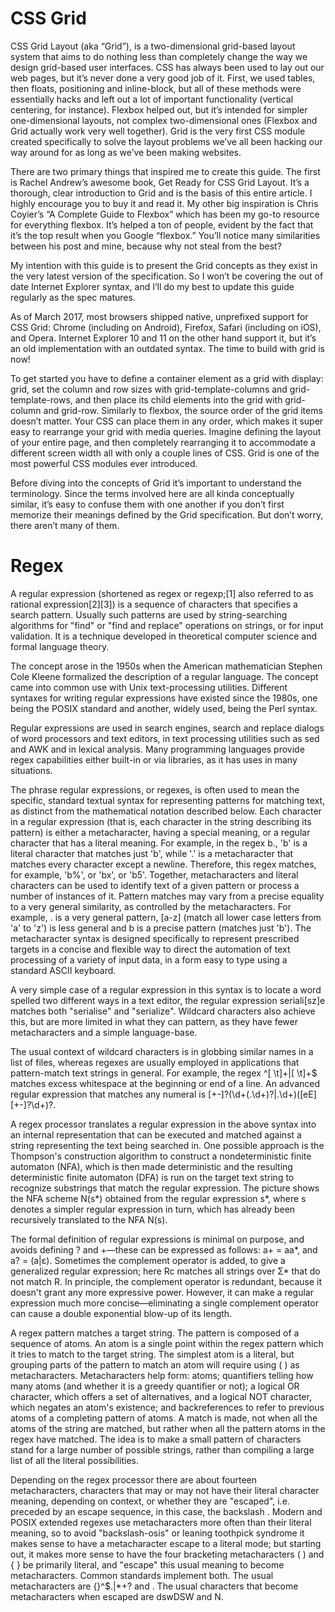 # CSS Grid

CSS Grid Layout (aka “Grid”), is a two-dimensional grid-based layout system that aims to do nothing less than completely change the way we design grid-based user interfaces. CSS has always been used to lay out our web pages, but it’s never done a very good job of it. First, we used tables, then floats, positioning and inline-block, but all of these methods were essentially hacks and left out a lot of important functionality (vertical centering, for instance). Flexbox helped out, but it’s intended for simpler one-dimensional layouts, not complex two-dimensional ones (Flexbox and Grid actually work very well together). Grid is the very first CSS module created specifically to solve the layout problems we’ve all been hacking our way around for as long as we’ve been making websites.

There are two primary things that inspired me to create this guide. The first is Rachel Andrew’s awesome book, Get Ready for CSS Grid Layout. It’s a thorough, clear introduction to Grid and is the basis of this entire article. I highly encourage you to buy it and read it. My other big inspiration is Chris Coyier’s “A Complete Guide to Flexbox” which has been my go-to resource for everything flexbox. It’s helped a ton of people, evident by the fact that it’s the top result when you Google “flexbox.” You’ll notice many similarities between his post and mine, because why not steal from the best?

My intention with this guide is to present the Grid concepts as they exist in the very latest version of the specification. So I won’t be covering the out of date Internet Explorer syntax, and I’ll do my best to update this guide regularly as the spec matures.

As of March 2017, most browsers shipped native, unprefixed support for CSS Grid: Chrome (including on Android), Firefox, Safari (including on iOS), and Opera. Internet Explorer 10 and 11 on the other hand support it, but it’s an old implementation with an outdated syntax. The time to build with grid is now!

To get started you have to define a container element as a grid with display: grid, set the column and row sizes with grid-template-columns and grid-template-rows, and then place its child elements into the grid with grid-column and grid-row. Similarly to flexbox, the source order of the grid items doesn’t matter. Your CSS can place them in any order, which makes it super easy to rearrange your grid with media queries. Imagine defining the layout of your entire page, and then completely rearranging it to accommodate a different screen width all with only a couple lines of CSS. Grid is one of the most powerful CSS modules ever introduced.

Before diving into the concepts of Grid it’s important to understand the terminology. Since the terms involved here are all kinda conceptually similar, it’s easy to confuse them with one another if you don’t first memorize their meanings defined by the Grid specification. But don’t worry, there aren’t many of them.

# Regex

A regular expression (shortened as regex or regexp;[1] also referred to as rational expression[2][3]) is a sequence of characters that specifies a search pattern. Usually such patterns are used by string-searching algorithms for "find" or "find and replace" operations on strings, or for input validation. It is a technique developed in theoretical computer science and formal language theory.

The concept arose in the 1950s when the American mathematician Stephen Cole Kleene formalized the description of a regular language. The concept came into common use with Unix text-processing utilities. Different syntaxes for writing regular expressions have existed since the 1980s, one being the POSIX standard and another, widely used, being the Perl syntax.

Regular expressions are used in search engines, search and replace dialogs of word processors and text editors, in text processing utilities such as sed and AWK and in lexical analysis. Many programming languages provide regex capabilities either built-in or via libraries, as it has uses in many situations.

The phrase regular expressions, or regexes, is often used to mean the specific, standard textual syntax for representing patterns for matching text, as distinct from the mathematical notation described below. Each character in a regular expression (that is, each character in the string describing its pattern) is either a metacharacter, having a special meaning, or a regular character that has a literal meaning. For example, in the regex b., 'b' is a literal character that matches just 'b', while '.' is a metacharacter that matches every character except a newline. Therefore, this regex matches, for example, 'b%', or 'bx', or 'b5'. Together, metacharacters and literal characters can be used to identify text of a given pattern or process a number of instances of it. Pattern matches may vary from a precise equality to a very general similarity, as controlled by the metacharacters. For example, . is a very general pattern, [a-z] (match all lower case letters from 'a' to 'z') is less general and b is a precise pattern (matches just 'b'). The metacharacter syntax is designed specifically to represent prescribed targets in a concise and flexible way to direct the automation of text processing of a variety of input data, in a form easy to type using a standard ASCII keyboard.

A very simple case of a regular expression in this syntax is to locate a word spelled two different ways in a text editor, the regular expression seriali[sz]e matches both "serialise" and "serialize". Wildcard characters also achieve this, but are more limited in what they can pattern, as they have fewer metacharacters and a simple language-base.

The usual context of wildcard characters is in globbing similar names in a list of files, whereas regexes are usually employed in applications that pattern-match text strings in general. For example, the regex ^[ \t]+|[ \t]+$ matches excess whitespace at the beginning or end of a line. An advanced regular expression that matches any numeral is [+-]?(\d+(\.\d+)?|\.\d+)([eE][+-]?\d+)?.

A regex processor translates a regular expression in the above syntax into an internal representation that can be executed and matched against a string representing the text being searched in. One possible approach is the Thompson's construction algorithm to construct a nondeterministic finite automaton (NFA), which is then made deterministic and the resulting deterministic finite automaton (DFA) is run on the target text string to recognize substrings that match the regular expression. The picture shows the NFA scheme N(s*) obtained from the regular expression s*, where s denotes a simpler regular expression in turn, which has already been recursively translated to the NFA N(s).

The formal definition of regular expressions is minimal on purpose, and avoids defining ? and +—these can be expressed as follows: a+ = aa*, and a? = (a|ε). Sometimes the complement operator is added, to give a generalized regular expression; here Rc matches all strings over Σ* that do not match R. In principle, the complement operator is redundant, because it doesn't grant any more expressive power. However, it can make a regular expression much more concise—eliminating a single complement operator can cause a double exponential blow-up of its length.

A regex pattern matches a target string. The pattern is composed of a sequence of atoms. An atom is a single point within the regex pattern which it tries to match to the target string. The simplest atom is a literal, but grouping parts of the pattern to match an atom will require using ( ) as metacharacters. Metacharacters help form: atoms; quantifiers telling how many atoms (and whether it is a greedy quantifier or not); a logical OR character, which offers a set of alternatives, and a logical NOT character, which negates an atom's existence; and backreferences to refer to previous atoms of a completing pattern of atoms. A match is made, not when all the atoms of the string are matched, but rather when all the pattern atoms in the regex have matched. The idea is to make a small pattern of characters stand for a large number of possible strings, rather than compiling a large list of all the literal possibilities.

Depending on the regex processor there are about fourteen metacharacters, characters that may or may not have their literal character meaning, depending on context, or whether they are "escaped", i.e. preceded by an escape sequence, in this case, the backslash \. Modern and POSIX extended regexes use metacharacters more often than their literal meaning, so to avoid "backslash-osis" or leaning toothpick syndrome it makes sense to have a metacharacter escape to a literal mode; but starting out, it makes more sense to have the four bracketing metacharacters ( ) and { } be primarily literal, and "escape" this usual meaning to become metacharacters. Common standards implement both. The usual metacharacters are {}[]()^$.|*+? and \. The usual characters that become metacharacters when escaped are dswDSW and N.
